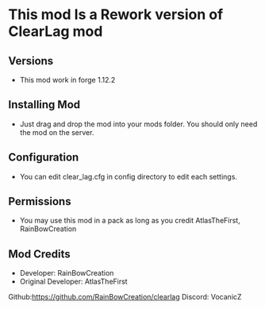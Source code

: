 # This mod Is a Rework version of ClearLag mod

## Versions
- This mod work in forge 1.12.2

## Installing Mod
- Just drag and drop the mod into your mods folder. You should only need the mod on the server. 

## Configuration
- You can edit clear_lag.cfg in config directory to edit each settings.

## Permissions
- You may use this mod in a pack as long as you credit AtlasTheFirst, RainBowCreation

## Mod Credits
- Developer: RainBowCreation 
- Original Developer: AtlasTheFirst

Github:https://github.com/RainBowCreation/clearlag
Discord: VocanicZ
